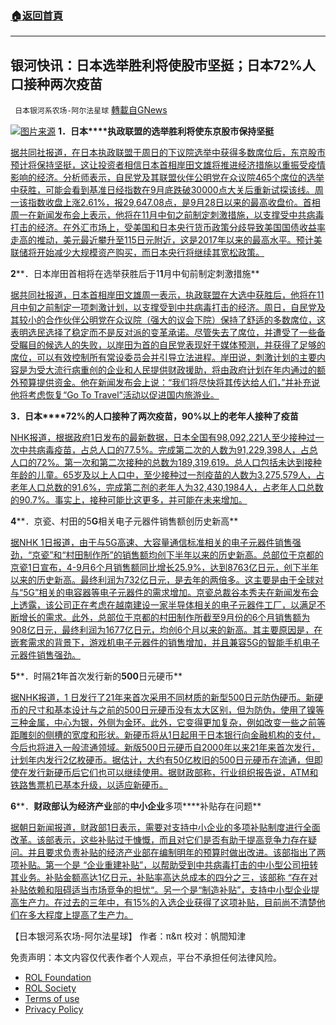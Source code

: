 ###  [:house:返回首頁](https://github.com/ourhimalayas/txt)
---


## 银河快讯：日本选举胜利将使股市坚挺；日本72%人口接种两次疫苗
` 日本银河系农场-阿尔法星球` [轉載自GNews](https://gnews.org/zh-hans/1635083/)

![](https://assets.gnews.org/wp-content/uploads/2021/11/961.png)[图片来源](https://m.thepaper.cn/)
**1．日本****执政联盟的选举胜利将使东京股市保持坚挺**

[据共同社报道，在日本执政联盟于周日的下议院选举中获得多数席位后，东京股市预计将保持坚挺，这让投资者相信日本首相岸田文雄将推进经济措施以重振受疫情影响的经济。分析师表示，自民党及其联盟伙伴公明党在众议院465个席位的选举中获胜，可能会看到基准日经指数在9月底跌破30000点大关后重新试探该线。周一该指数收盘上涨2.61%，报29,647.08点，是9月28日以来的最高收盘价。首相周一在新闻发布会上表示，他将在11月中旬之前制定刺激措施，以支撑受中共病毒打击的经济。在外汇市场上，受美国和日本央行货币政策分歧导致美国国债收益率走高的推动，美元最近攀升至115日元附近，这是2017年以来的最高水平。预计美联储将开始减少大规模资产购买，而日本央行将继续其宽松政策。](https://english.kyodonews.net/news/2021/11/1ef7e4d82d92-focus-japan-ruling-blocs-election-win-to-leave-tokyo-stocks-firm.html)

**2****．日本岸田首相将在选举获胜后于1****1****月中旬前制定刺激措施**

[据共同社报道，日本首相岸田文雄周一表示，执政联盟在大选中获胜后，他将在11 月中旬之前制定一项刺激计划，以支撑受到中共病毒打击的经济。周日，自民党及其较小的合作伙伴公明党在众议院（强大的议会下院）保持了舒适的多数席位，这表明选民选择了稳定而不是反对派的变革承诺。尽管失去了席位，并遭受了一些备受瞩目的候选人的失败，以岸田为首的自民党表现好于媒体预测，并获得了足够的席位，可以有效控制所有常设委员会并引导立法进程。岸田说，刺激计划的主要内容是为受大流行病重创的企业和人民提供财政援助，将由政府计划在年内通过的额外预算提供资金。他在新闻发布会上说：“我们将尽快将其传达给人们，”并补充说他将考虑恢复“Go To Travel”活动以促进国内旅游业。](https://english.kyodonews.net/news/2021/11/84f46b582544-kishida-gets-mandate-as-ruling-bloc-keeps-majority-in-japan-election.html)

**3．日本****72%的人口接种了两次疫苗，90%以上的老年人接种了疫苗**

[NHK报道，根据政府1日发布的最新数据，日本全国有98,092,221人至少接种过一次中共病毒疫苗，占总人口的77.5%。完成第二次的人数为91,229,398人，占总人口的72%。第一次和第二次接种的总数​​为189,319,619。总人口包括未达到接种年龄的儿童。65岁及以上人口中，至少接种过一剂疫苗的人数为3,275,579人，占老年人口总数的91.6%，完成第二剂的老年人为32,430,1984人，占老年人口总数的90.7%。事实上，接种可能比这更多，并可能在未来增加。](https://www3.nhk.or.jp/news/html/20211101/k10013330601000.html?utm_int=news-social_contents_list-items_020)

**4****．京瓷、村田的5****G****相关电子元器件销售额创历史新高**

[据NHK 1日报道，由于与5G高速、大容量通信标准相关的电子元器件销售强劲，“京瓷”和“村田制作所”的销售额均创下半年以来的历史新高。总部位于京都的京瓷1日宣布，4-9月6个月销售额同比增长25.9%，达到8763亿日元，创下半年以来的历史新高。最终利润为732亿日元，是去年的两倍多。这主要是由于全球对与“5G”相关的电容器等电子元器件的需求增加。京瓷总裁谷本秀夫在新闻发布会上透露，该公司正在考虑在越南建设一家半导体相关的电子元器件工厂，以满足不断增长的需求。此外，总部位于京都的村田制作所截至9月份的6个月销售额为908亿日元，最终利润为1677亿日元，均创6个月以来的新高。其主要原因是，在嵌套需求的背景下，游戏机电子元器件的销售增加，并且兼容5G的智能手机电子元器件销售强劲。](https://www3.nhk.or.jp/news/html/20211101/k10013331331000.html?utm_int=news-business_contents_list-items_002)

**5****．时隔2****1****年首次发行新的****500****日元硬币**

[据NHK报道，1 日发行了21年来首次采用不同材质的新型500日元防伪硬币。新硬币的尺寸和基本设计与之前的500日元硬币没有太大区别，但为防伪，使用了镍等三种金属，中心为银，外侧为金环。此外，它变得更加复杂，例如改变一些之前等距雕刻的侧槽的宽度和形状。新硬币将从1日起用于日本银行向金融机构的支付，今后也将进入一般流通领域。新版500日元硬币自2000年以来21年来首次发行，计划年内发行2亿枚硬币。据估计，大约有50亿枚旧的500日元硬币在流通，但即使在发行新硬币后它们也可以继续使用。据财政部称，行业组织报告说，ATM和铁路售票机已基本升级，以适应新硬币。](https://www3.nhk.or.jp/news/html/20211101/k10013330311000.html?utm_int=all_side_business-ranking_001)

**6****．****财政部认为经济产业****部的****中小企业****多项****补贴存在问题**

[据朝日新闻报道，财政部1日表示，需要对支持中小企业的多项补贴制度进行全面改革。该部表示，这些补贴过于慷慨，而且对它们是否有助于提高竞争力存在疑问。并且要求负责补贴的经济产业部在编制明年的预算时做出改进。该部指出了两项补贴。第一个是 “企业重建补贴”，以帮助受到中共病毒打击的中小型公司扭转其业务。补贴金额高达1亿日元，补贴率高达总成本的四分之三，该部称 “存在对补贴依赖和阻碍适当市场竞争的担忧“。另一个是“制造补贴”，支持中小型企业提高生产力。在过去的三年中，有15%的入选企业获得了这项补贴，目前尚不清楚他们在多大程度上提高了生产力。](https://news.yahoo.co.jp/articles/087cd46568a6c7fc2b648c6e3fefcb8ab47a4296)

【日本银河系农场-阿尔法星球】
作者：π&π
校对：帆間知津

 

免责声明：本文内容仅代表作者个人观点，平台不承担任何法律风险。

- [ROL Foundation](https://rolfoundation.org/)
- [ROL Society](https://rolsociety.org/)
- [Terms of use](https://gnews.org/terms-of-use-3/)
- [Privacy Policy](https://gnews.org/privacy-policy/)
